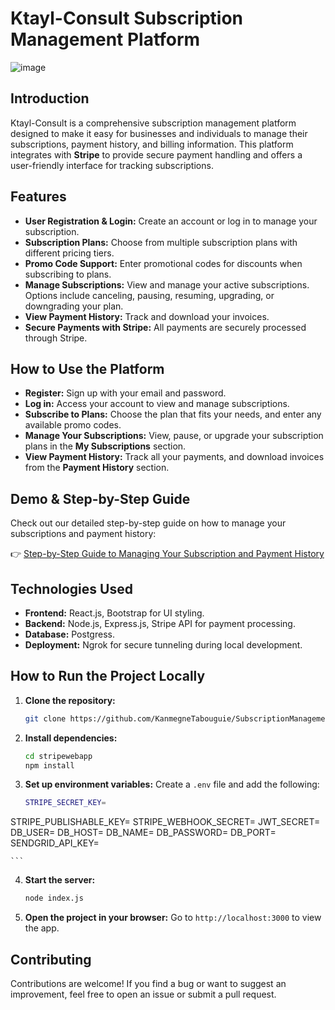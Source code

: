 # Ktayl-Consult Subscription Management Platform
![image](https://github.com/user-attachments/assets/b3cb5f74-4177-4e4b-bfb2-e4d51bdf7386)


## Introduction

Ktayl-Consult is a comprehensive subscription management platform designed to make it easy for businesses and individuals to manage their subscriptions, payment history, and billing information. This platform integrates with **Stripe** to provide secure payment handling and offers a user-friendly interface for tracking subscriptions.

## Features

- **User Registration & Login:** Create an account or log in to manage your subscription.
- **Subscription Plans:** Choose from multiple subscription plans with different pricing tiers.
- **Promo Code Support:** Enter promotional codes for discounts when subscribing to plans.
- **Manage Subscriptions:** View and manage your active subscriptions. Options include canceling, pausing, resuming, upgrading, or downgrading your plan.
- **View Payment History:** Track and download your invoices.
- **Secure Payments with Stripe:** All payments are securely processed through Stripe.

## How to Use the Platform

- **Register:** Sign up with your email and password.
- **Log in:** Access your account to view and manage subscriptions.
- **Subscribe to Plans:** Choose the plan that fits your needs, and enter any available promo codes.
- **Manage Your Subscriptions:** View, pause, or upgrade your subscription plans in the **My Subscriptions** section.
- **View Payment History:** Track all your payments, and download invoices from the **Payment History** section.

## Demo & Step-by-Step Guide

Check out our detailed step-by-step guide on how to manage your subscriptions and payment history:

👉 [Step-by-Step Guide to Managing Your Subscription and Payment History](https://scribehow.com/shared/Managing_Your_Subscription_and_Payment_History__NDtupWUuTUumwsHWMxzx_Q)

## Technologies Used

- **Frontend:** React.js, Bootstrap for UI styling.
- **Backend:** Node.js, Express.js, Stripe API for payment processing.
- **Database:** Postgress.
- **Deployment:** Ngrok for secure tunneling during local development.

## How to Run the Project Locally

1. **Clone the repository:**
    
    ```bash
    git clone https://github.com/KanmegneTabouguie/SubscriptionManagementPlatformBackend.git    
    ```
    
2. **Install dependencies:**
    
    ```bash
    cd stripewebapp
    npm install
    
    ```
    
3. **Set up environment variables:**
Create a `.env` file and add the following:
    
    ```bash
    STRIPE_SECRET_KEY=
STRIPE_PUBLISHABLE_KEY=
STRIPE_WEBHOOK_SECRET=
JWT_SECRET=
DB_USER=
DB_HOST=
DB_NAME=
DB_PASSWORD=
DB_PORT=
SENDGRID_API_KEY=

    
    ```
    
4. **Start the server:**
    
    ```bash
    node index.js
    
    ```
    
5. **Open the project in your browser:**
Go to `http://localhost:3000` to view the app.

## Contributing

Contributions are welcome! If you find a bug or want to suggest an improvement, feel free to open an issue or submit a pull request.
